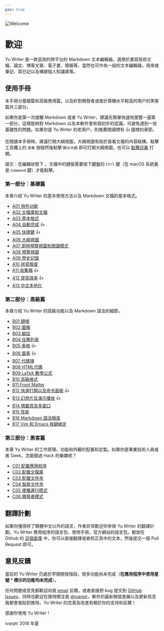 ```yaml
---
pin: true
---
```

![Welcome](images/bookstore.jpg)

# 歡迎

Yu Writer 是一款高效的跨平台的 Markdown 文本編輯器。適用於書寫技術文檔、論文、博客文章、電子書、簡報等，當然也可作為一般的文本編輯器，用來做筆記、寫日記以及構建個人知識庫等。

## 使用手冊

本手冊分基礎篇和高級應用篇，以及針對開發者或者計算機水平較高的用户的黑客篇共三部分。

如果你是第一次接觸 Markdown 或者 Yu Writer，建議先簡單快速地瀏覽一遍第一部分，這樣能夠對 Markdown 以及本軟件會有個初步的認識，可避免遇到一些基礎性的問題。如果你是 Yu Writer 的老用户，則推薦閲讀標有 👍 圖標的章節。

在閲讀本手冊時，建議打開大綱視圖，大綱視圖有助於查看文檔的內容結構。點擊工具欄上的 `查看` 按鈕然後點擊 `顯示大綱` 即可打開大綱視圖，也可以 [點擊這裏]($command:toggle-outline) 打開。

提示：在編輯狀態下 ，文檔中的鏈接需要按下鍵盤的 `Ctrl` 鍵（在 macOS 系統裏是 `Command` 鍵）才能點擊。

### 第一部分：基礎篇

本章介紹 Yu Writer 的基本使用方法以及 Markdown 文檔的基本格式。

* [A01 特色功能](a01-特色功能)
* [A02 文檔庫和文檔](a02-文檔庫和文檔)
* [A03 基本格式](a03-基本格式)
* [A04 自動完成](a04-自動完成) 👍
* [A05 快捷鍵](a05-快捷鍵) 👍
* [A06 大綱視圖](a06-大綱視圖)
* [A07 即時預覽視圖和閲讀模式](a07-即時預覽視圖和閲讀模式)
* [A08 預覽視圖](a08-預覽視圖)
* [A09 歷史記錄](a09-歷史記錄)
* [A10 拼寫檢查](a10-拼寫檢查)
* [A11 收集箱](a11-收集箱) 👍
* [A12 提高效率](a12-提高效率) 👍
* [A13 中文本地化](a13-中文本地化)

### 第二部分：高級篇

本章介紹 Yu Writer 的高級功能以及 Markdown 語法的細節。

* [B01 鏈接](b01-鏈接)
* [B02 圖像](b02-圖像)
* [B03 腳註](b03-腳註)
* [B04 任務列表](b04-任務列表)
* [B05 表格](b05-表格) 👍
* [B06 圖表](b06-圖表) 👍
* [B07 代碼塊](b07-代碼塊)
* [B08 HTML代碼](b08-html代碼)
* [B09 LaTeX 數學公式](b08-latex-數學公式)
* [B10 高級格式](b09-高級格式)
* [B11 Front Matter](b10-front-matter)
* [B12 快速打開以及命令面板](b11-快速打開以及命令面板) 👍
* [B13 幻燈片及演示播放](b12-幻燈片及演示播放) 👍
* [B14 標籤頁及多窗口](b13-標籤頁及多窗口)
* [B15 性能](b14-性能)
* [B16 Markdown 語法檢查](b15-markdown-語法檢查)
* [B17 Vim 和 Emacs 按鍵綁定](b16-vim-和-emacs-按鍵綁定)

### 第三部分：黑客篇

本章 Yu Writer 的工作原理、功能和外觀的配置和定製。如果你是專業技術人員或者 Geek，怎能錯過 Hack 的樂趣呢？

* [C01 配置應用程序](c01-配置應用程序)
* [C02 配置文檔庫](c02-配置文檔庫)
* [C03 配置文件夾](c03-配置文件夾)
* [C04 智能文件夾](c04-智能文件夾)
* [C05 便攜運行模式](c05-便攜運行模式)
* [C06 開發者模式](c06-開發者模式)

## 翻譯計劃

如果你懂得除了簡體中文以外的語言，作者非常歡迎你參與 Yu Writer 的翻譯計劃。Yu Writer 應用程序的語言包、使用手冊、官方網站的語言包，都放在 Github 的 [這個倉庫](https://github.com/ivarptr/yu-writer.translate) 中，你可以直接翻譯或者校正其中的文本，然後提交一個 Pull Request 即可。

## 意見反饋

當前的 Yu Writer 仍處於早期開發階段，很多功能尚未完成（**在應用程序中使用星號 * 標示的功能均未完成**）。

任何問題或意見都歡迎向我 [email](mailto:hippospark@gmail.com) 反饋，或者直接把 bug 提交到 [GitHub Issues](https://github.com/ivarptr/yu-writer.site/issues)，同時也歡迎在推特關注我 [@ivarptr](https://twitter.com/ivarptr)，軟件的最新開發進展以及更新信息我都會張貼到推特。Yu Writer 的完善及改進有賴於你的支持和反饋！

感謝你使用 Yu Writer！

ivarptr
2018 年夏